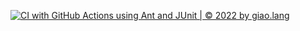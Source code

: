 [![CI with GitHub Actions using Ant and JUnit | © 2022 by giao.lang](https://github.com/Khoa-Cifer/math-util/actions/workflows/ci-junit.yml/badge.svg)](https://github.com/Khoa-Cifer/math-util/actions/workflows/ci-junit.yml)